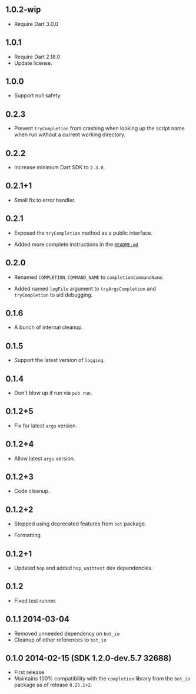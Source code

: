 ## 1.0.2-wip

- Require Dart 3.0.0

## 1.0.1

- Require Dart 2.18.0
- Update license.

## 1.0.0

- Support null safety.

## 0.2.3

* Prevent `tryCompletion` from crashing when looking up the script name when run
  without a current working directory.

## 0.2.2

* Increase minimum Dart SDK to `2.3.0`.

## 0.2.1+1

* Small fix to error handler.

## 0.2.1

* Exposed the `tryCompletion` method as a public interface.

* Added more complete instructions in the [`README.md`](README.md)

## 0.2.0

* Renamed `COMPLETION_COMMAND_NAME` to `completionCommandName`.

* Added named `logFile` argument to `tryArgsCompletion` and `tryCompletion` to
  aid debugging.

## 0.1.6

* A bunch of internal cleanup.

## 0.1.5

* Support the latest version of `logging`.

## 0.1.4

* Don't blow up if run via `pub run`.

## 0.1.2+5

* Fix for latest `args` version.

## 0.1.2+4

* Allow latest `args` version.

## 0.1.2+3

* Code cleanup.

## 0.1.2+2

* Stopped using deprecated features from `bot` package.

* Formatting

## 0.1.2+1

 * Updated `hop` and added `hop_unittest` dev dependencies.

## 0.1.2

* Fixed test runner.

## 0.1.1 2014-03-04
 * Removed unneeded dependency on `bot_io`
 * Cleanup of other references to `bot_io`

## 0.1.0 2014-02-15 (SDK 1.2.0-dev.5.7 32688)
 * First release
 * Maintains 100% compatibility with the `completion` library from the `bot_io`
   package as of release `0.25.1+2`.
